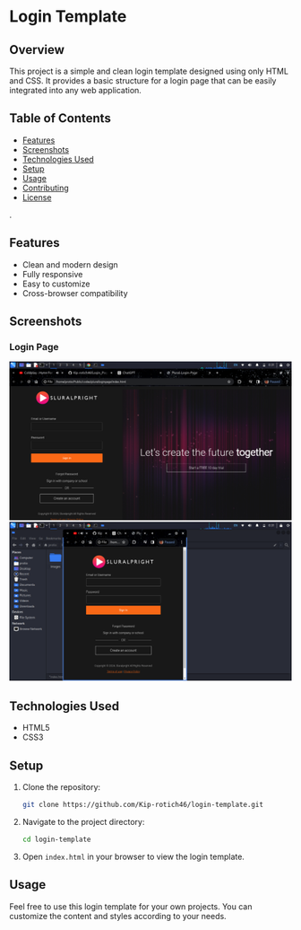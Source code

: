 # Login Template

## Overview
This project is a simple and clean login template designed using only HTML and CSS. It provides a basic structure for a login page that can be easily integrated into any web application.

## Table of Contents
- [Features](#features)
- [Screenshots](#screenshots)
- [Technologies Used](#technologies-used)
- [Setup](#setup)
- [Usage](#usage)
- [Contributing](#contributing)
- [License](#license)

.

## Features
- Clean and modern design
- Fully responsive
- Easy to customize
- Cross-browser compatibility

## Screenshots

### Login Page
![Login Page](images/screenshot1.png)
![Mobile Version](images/Screenshot2.png)

## Technologies Used
- HTML5
- CSS3

## Setup
1. Clone the repository:
    ```sh
    git clone https://github.com/Kip-rotich46/login-template.git
    ```

2. Navigate to the project directory:
    ```sh
    cd login-template
    ```

3. Open `index.html` in your browser to view the login template.

## Usage
Feel free to use this login template for your own projects. You can customize the content and styles according to your needs.



